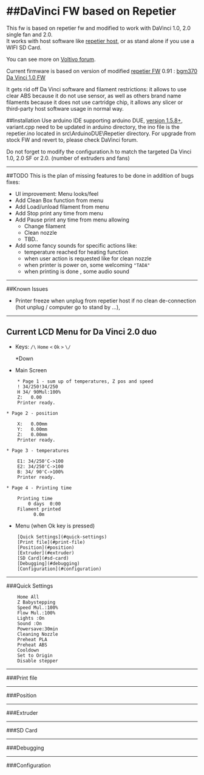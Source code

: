 ##DaVinci FW based on Repetier
============================

This fw is based on repetier fw and modified to work with DaVinci 1.0, 2.0 single fan and 2.0.   
It works with host software like [repetier host](http://repetier.com), or as stand alone if you use a WIFI SD Card.

You can see more on [Voltivo forum](http://voltivo.com/forum/davinci-firmware).

Current firmware is based on version of  modified [repetier FW](https://github.com/repetier/Repetier-Firmware) 0.91 : [bgm370 Da Vinci 1.0 FW](https://github.com/bgm370/Repetier-Firmware) 

It gets rid off Da Vinci software and filament restrictions: it allows to use clear ABS because it do not use sensor, as well as others brand name filaments because it does not use cartridge chip, it allows any slicer or third-party host software usage in normal way. 

##Installation
Use arduino IDE supporting arduino DUE, [version 1.5.8+](http://arduino.cc/en/Main/Software#toc3), variant.cpp need to be updated in arduino directory, the ino file is the repetier.ino located in src\ArduinoDUE\Repetier directory.
For upgrade from stock FW and revert to, please check DaVinci forum.

Do not forget to modify the configuration.h to match the targeted Da Vinci 1.0, 2.0 SF or 2.0. (number of extruders and fans)

***
##TODO
This is the plan of missing features to be done in addition of bugs fixes:  
* UI improvement: Menu looks/feel
* Add Clean Box function from menu
* Add Load/unload filament from menu
* Add Stop print any time from menu
* Add Pause print any time from menu allowing
	* Change filament
	* Clean nozzle
	* TBD..
* Add some fancy sounds for specific actions like:
	* temperature reached for heating function
	* when user action is requested like for clean nozzle
	* when printer is power on, some welcoming ``"TADA"`` 
	* when printing is done , some audio sound

***
##Known Issues
* Printer freeze when unplug from repetier host if no clean de-connection (hot unplug / computer go to stand by ...), 
	
***
## Current LCD Menu	for Da Vinci 2.0 duo
* Keys:
	`/\`	`Home`
`<` `Ok` `>`
    `\/`

	*Down
	
* Main Screen
```
	* Page 1 - sum up of temperatures, Z pos and speed
	! 34/250!34/250
	H 34/ 90Mul:100%
	Z:   0.00
	Printer ready.
```

	* Page 2 - position
```
	X:   0.00mm
	Y:   0.00mm
	Z:   0.00mm
	Printer ready.
```

	* Page 3 - temperatures
```
	E1: 34/250'C->100
	E2: 34/250'C->100
	B: 34/ 90'C->100%
	Printer ready.
```
	* Page 4 - Printing time
```
	Printing time
	    0 days  0:00
	Filament printed
	      0.0m
```

* Menu (when Ok key is pressed)
```
	[Quick Settings](#quick-settings)
	[Print file](#print-file)
	[Position](#position)
	[Extruder](#extruder)
	[SD Card](#sd-card)
	[Debugging](#debugging)
	[Configuration](#configuration)  
```
---
###Quick Settings
```
	Home All
	Z Babystepping
	Speed Mul.:100%
	Flow Mul.:100%
	Lights :On
	Sound :On
	Powersave:30min
	Cleaning Nozzle
	Preheat PLA
	Preheat ABS
	Cooldown
	Set to Origin
	Disable stepper
```
---
###Print file

---
###Position

---
###Extruder

---
###SD Card

---
###Debugging

---
###Configuration

